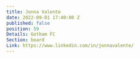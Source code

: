 ```yaml
---
title: Jonna Valente
date: 2022-09-01 17:40:00 Z
published: false
position: 59
Details: Gotham FC
Section: board
Link: https://www.linkedin.com/in/jonnavalente/
---
```



